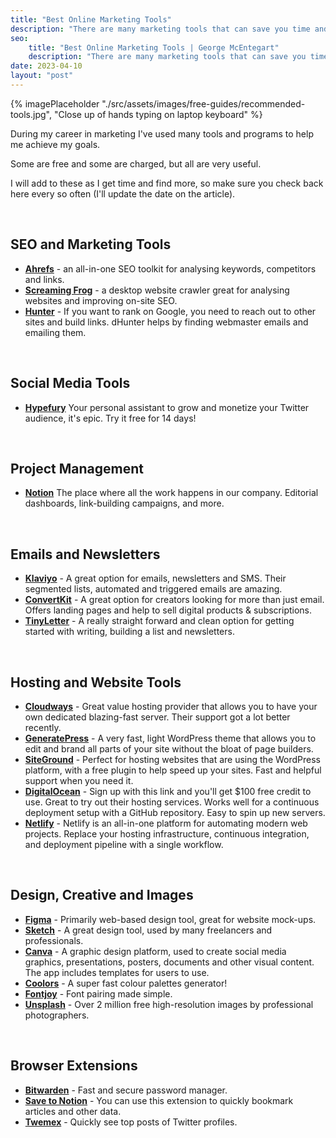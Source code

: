 ```yaml
---
title: "Best Online Marketing Tools"
description: "There are many marketing tools that can save you time and energy down the road. Here are some I use, and find myself recommending regularly."
seo:
    title: "Best Online Marketing Tools | George McEntegart"
    description: "There are many marketing tools that can save you time and energy down the road. Here are some I use, and find myself recommending regularly."
date: 2023-04-10
layout: "post"
---
```


{% imagePlaceholder "./src/assets/images/free-guides/recommended-tools.jpg", "Close up of hands typing on laptop keyboard" %}

During my career in marketing I've used many tools and programs to help me achieve my goals.

Some are free and some are charged, but all are very useful.

I will add to these as I get time and find more, so make sure you check back here every so often (I'll update the date on the article).

&nbsp;
## SEO and Marketing Tools

- **[Ahrefs](https://ahrefs.com/)** - an all-in-one SEO toolkit for analysing keywords, competitors and links.
- **[Screaming Frog](https://www.screamingfrog.co.uk/seo-spider/)** - a desktop website crawler great for analysing websites and improving on-site SEO.
- **[Hunter](https://hunter.io/)** - If you want to rank on Google, you need to reach out to other sites and build links. dHunter helps by finding webmaster emails and emailing them.

&nbsp;
## Social Media Tools

- **[Hypefury](https://hypefury.com/?via=george-mcentegart27)** Your personal assistant to grow and monetize your Twitter audience, it's epic. Try it free for 14 days!

&nbsp;
## Project Management

- **[Notion](https://affiliate.notion.so/zk1gdjv9itlz)** The place where all the work happens in our company. Editorial dashboards, link-building campaigns, and more.

&nbsp;
## Emails and Newsletters

- **[Klaviyo](https://www.klaviyo.com/partners/signup?utm_source=0013o00002T0MmCAAV&amp;utm_medium=partner)** - A great option for emails, newsletters and SMS. Their segmented lists, automated and triggered emails are amazing.
- **[ConvertKit](https://convertkit.com?lmref=n7cHCg)** - A great option for creators looking for more than just email. Offers landing pages and help to sell digital products & subscriptions.
- **[TinyLetter](https://tinyletter.com/)** - A really straight forward and clean option for getting started with writing, building a list and newsletters.

&nbsp;
## Hosting and Website Tools

- **[Cloudways](https://vrlps.co/rzb4237/cp)** - Great value hosting provider that allows you to have your own dedicated blazing-fast server. Their support got a lot better recently.
- **[GeneratePress](https://generatepress.com/)** - A very fast, light WordPress theme that allows you to edit and brand all parts of your site without the bloat of page builders.
- **[SiteGround](https://www.siteground.co.uk/web-hosting.htm?afcode=ccfda08978051dca1456dcbe73a4d786&campaign=georgemc+tools)** - Perfect for hosting websites that are using the WordPress platform, with a free plugin to help speed up your sites. Fast and helpful support when you need it.
- **[DigitalOcean](https://www.digitalocean.com/?refcode=f068bf6e0053&utm_campaign=Referral_Invite&utm_medium=Referral_Program&utm_source=CopyPaste)** - Sign up with this link and you'll get $100 free credit to use. Great to try out their hosting services. Works well for a continuous deployment setup with a GitHub repository. Easy to spin up new servers.
- **[Netlify](https://www.netlify.com/)** - Netlify is an all-in-one platform for automating modern web projects. Replace your hosting infrastructure, continuous integration, and deployment pipeline with a single workflow.

&nbsp;
## Design, Creative and Images

- **[Figma](https://www.figma.com/)** - Primarily web-based design tool, great for website mock-ups.
- **[Sketch](https://www.sketch.com/)** - A great design tool, used by many freelancers and professionals.
- **[Canva](https://www.canva.com/en_gb/)** - A graphic design platform, used to create social media graphics, presentations, posters, documents and other visual content. The app includes templates for users to use.
- **[Coolors](https://coolors.co/)** - A super fast colour palettes generator!
- **[Fontjoy](https://fontjoy.com/)** - Font pairing made simple.
- **[Unsplash](https://unsplash.com/)** - Over 2 million free high-resolution images by professional photographers.

&nbsp;
## Browser Extensions

- **[Bitwarden](https://bitwarden.com/)** - Fast and secure password manager.
- **[Save to Notion](https://addons.mozilla.org/en-GB/firefox/addon/save-to-notion/)** - You can use this extension to quickly bookmark articles and other data.
- **[Twemex](https://addons.mozilla.org/en-GB/firefox/addon/twemex-sidebar-for-twitter/)** - Quickly see top posts of Twitter profiles.

